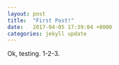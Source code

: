 ```yaml
---
layout: post
title:  "First Post!"
date:   2017-04-05 17:39:04 +0000
categories: jekyll update
---
```


Ok, testing. 1-2-3. 

